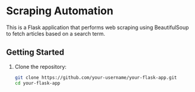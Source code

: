 # Scraping Automation

This is a Flask application that performs web scraping using BeautifulSoup to fetch articles based on a search term. 

## Getting Started

1. Clone the repository:

   ```bash
   git clone https://github.com/your-username/your-flask-app.git
   cd your-flask-app
   ```
